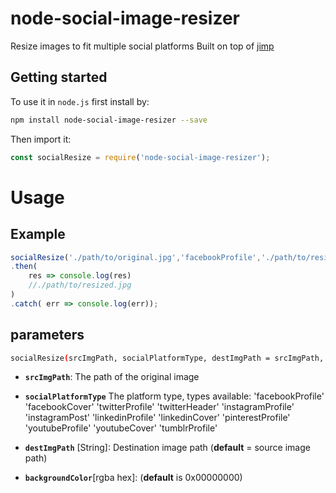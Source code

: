 # node-social-image-resizer

Resize images to fit multiple social platforms
Built on top of [jimp](https://www.npmjs.com/package/jimp)


## Getting started


To use it in `node.js` first install by:

```bash
npm install node-social-image-resizer --save
```

Then import it:

```js
const socialResize = require('node-social-image-resizer');
```




# Usage
## Example

```js
socialResize('./path/to/original.jpg','facebookProfile','./path/to/resized.jpg',0xFFFFFFFF)
.then(
    res => console.log(res) 
    //./path/to/resized.jpg
)
.catch( err => console.log(err));
```
## parameters
```bash
socialResize(srcImgPath, socialPlatformType, destImgPath = srcImgPath, backgroundColor= 0x00000000)
```
* **`srcImgPath`**: The path of the original image
* **`socialPlatformType`** The platform type, types available:
		'facebookProfile'
		'facebookCover'
		'twitterProfile'
		'twitterHeader'
		'instagramProfile'
		'instagramPost'
		'linkedinProfile'
		'linkedinCover'
		'pinterestProfile'
		'youtubeProfile'
		'youtubeCover'
		'tumblrProfile'

* **`destImgPath`** [String]: Destination image path (**default** = source image path)
* **`backgroundColor`**[rgba hex]: (**default** is 0x00000000)




